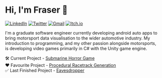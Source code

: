 # Hi, I'm Fraser 👋

[![LinkedIn](https://img.shields.io/badge/linkedin-%230077B5.svg?style=for-the-badge&logo=linkedin&logoColor=white)](https://www.linkedin.com/in/frasercurry/)
[![Twitter](https://img.shields.io/badge/Twitter-%231DA1F2.svg?style=for-the-badge&logo=Twitter&logoColor=white)](https://twitter.com/FraserCurry)
[![Gmail](https://img.shields.io/badge/Gmail-D14836?style=for-the-badge&logo=gmail&logoColor=white)](mailto:fraserjcurry@gmail.com)
[![Itch.io](https://img.shields.io/badge/Itch-%23FF0B34.svg?style=for-the-badge&logo=Itch.io&logoColor=white)](https://fraser-curry-games.itch.io/)

<!--
When videos are posted:
[![YouTube](https://img.shields.io/badge/YouTube-%23FF0000.svg?style=for-the-badge&logo=YouTube&logoColor=white)](https://www.youtube.com/channel/UCG1ebn1PvyFYXi7XcfKJoDQ) 
-->

I'm a graduate software engineer currently developing android auto apps to bring motorsport data visualisation to the wider automotive industry. My introduction to programming, and my other passion alongside motorsports, is developing video games primarily in C# with the Unity game engine.

🛠 Current Project - [Submarine Horror Game](https://github.com/ChickenKorma/Submarine-Horror-Game) <br>
❤️ Favourite Project - [Procedural Racetrack Generation](https://github.com/ChickenKorma/Track-Generator) <br>
✅ Last Finished Project - [Eavesdropper](https://github.com/ChickenKorma/Eavesdropper)

